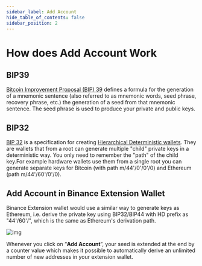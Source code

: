 ```yaml
---
sidebar_label: Add Account
hide_table_of_contents: false
sidebar_position: 2
---
```


# How does Add Account Work

## BIP39
[Bitcoin Improvement Proposal (BIP) 39](https://github.com/bitcoin/bips/blob/master/bip-0039.mediawiki) defines a formula for the generation of a mnemonic sentence (also referred to as mnemonic words, seed phrase, recovery phrase, etc.) the generation of a seed from that mnemonic sentence. The seed phrase is used to produce your private and public keys.

## BIP32
[BIP 32](https://github.com/bitcoin/bips/blob/master/bip-0032.mediawiki) is a specification for creating [Hierarchical Deterministic wallets](https://github.com/bitcoin/bips/blob/master/bip-0032.mediawiki). They are wallets that from a root can generate multiple "child" private keys in a deterministic way. You only need to remember the "path" of the child key.For example hardware wallets use them from a single root you can generate separate keys for Bitcoin (with path m/44'/0'/0'/0) and Ethereum (path m/44'/60'/0'/0).

## Add Account in Binance Extension Wallet
Binance Extension wallet would use a similar way to generate keys as Ethereum, i.e. derive the private key using BIP32/BIP44 with HD prefix as "44'/60'/", which is the same as Ethereum's derivation path.

![img](https://camo.githubusercontent.com/27efab81cd5ca43ba036a29bc4e2dfdfda88cac69de2880385335d0a4234619a/68747470733a2f2f6c68332e676f6f676c6575736572636f6e74656e742e636f6d2f73506b703861503069334161766e6176506255473459777a6666324649694c724f754b7372636a34706365687a39414c716f7553705f61715f54315354485953324d43414e6145776367687135795076376f4a78414f39476d4d5869666d7a3936514a2d4457496350337063432d786355736d317a3763416f31456e4b5f54707a5f31646b643742)


Whenever you click on “**Add Account**”, your seed is extended at the end by a counter value which makes it possible to automatically derive an unlimited number of new addresses in your extension wallet.